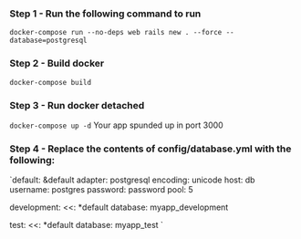 ### Step 1 - Run the following command to run
`docker-compose run --no-deps web rails new . --force --database=postgresql`

### Step 2 - Build docker
`docker-compose build`

### Step 3 - Run docker detached
`docker-compose up -d`
Your app spunded up in port 3000

### Step 4 - Replace the contents of config/database.yml with the following:
`default: &default
  adapter: postgresql
  encoding: unicode
  host: db
  username: postgres
  password: password
  pool: 5

development:
  <<: *default
  database: myapp_development


test:
  <<: *default
  database: myapp_test
`
